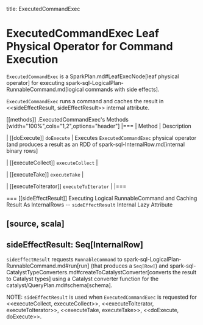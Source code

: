 title: ExecutedCommandExec

# ExecutedCommandExec Leaf Physical Operator for Command Execution

`ExecutedCommandExec` is a SparkPlan.md#LeafExecNode[leaf physical operator] for executing spark-sql-LogicalPlan-RunnableCommand.md[logical commands with side effects].

`ExecutedCommandExec` runs a command and caches the result in <<sideEffectResult, sideEffectResult>> internal attribute.

[[methods]]
.ExecutedCommandExec's Methods
[width="100%",cols="1,2",options="header"]
|===
| Method
| Description

| [[doExecute]] `doExecute`
| Executes `ExecutedCommandExec` physical operator (and produces a result as an RDD of spark-sql-InternalRow.md[internal binary rows]

| [[executeCollect]] `executeCollect`
|

| [[executeTake]] `executeTake`
|

| [[executeToIterator]] `executeToIterator`
|
|===

=== [[sideEffectResult]] Executing Logical RunnableCommand and Caching Result As InternalRows -- `sideEffectResult` Internal Lazy Attribute

[source, scala]
----
sideEffectResult: Seq[InternalRow]
----

`sideEffectResult` requests `RunnableCommand` to spark-sql-LogicalPlan-RunnableCommand.md#run[run] (that produces a `Seq[Row]`) and spark-sql-CatalystTypeConverters.md#createToCatalystConverter[converts the result to Catalyst types] using a Catalyst converter function for the catalyst/QueryPlan.md#schema[schema].

NOTE: `sideEffectResult` is used when `ExecutedCommandExec` is requested for <<executeCollect, executeCollect>>, <<executeToIterator, executeToIterator>>, <<executeTake, executeTake>>, <<doExecute, doExecute>>.
